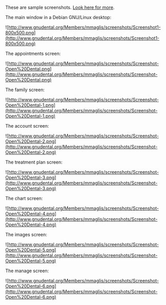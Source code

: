 These are sample screenshots. [Look here for more](http://www.gnudental.org/Members/mmaglis/screenshots).

The main window in a Debian GNU/Linux desktop:

![http://www.gnudental.org/Members/mmaglis/screenshots/Screenshot1-800x500.png](http://www.gnudental.org/Members/mmaglis/screenshots/Screenshot1-800x500.png)

The appointments screen:

![http://www.gnudental.org/Members/mmaglis/screenshots/Screenshot-Open%20Dental.png](http://www.gnudental.org/Members/mmaglis/screenshots/Screenshot-Open%20Dental.png)

The family screen:

![http://www.gnudental.org/Members/mmaglis/screenshots/Screenshot-Open%20Dental-1.png](http://www.gnudental.org/Members/mmaglis/screenshots/Screenshot-Open%20Dental-1.png)

The account screen:

![http://www.gnudental.org/Members/mmaglis/screenshots/Screenshot-Open%20Dental-2.png](http://www.gnudental.org/Members/mmaglis/screenshots/Screenshot-Open%20Dental-2.png)

The treatment plan screen:

![http://www.gnudental.org/Members/mmaglis/screenshots/Screenshot-Open%20Dental-3.png](http://www.gnudental.org/Members/mmaglis/screenshots/Screenshot-Open%20Dental-3.png)

The chart screen:

![http://www.gnudental.org/Members/mmaglis/screenshots/Screenshot-Open%20Dental-4.png](http://www.gnudental.org/Members/mmaglis/screenshots/Screenshot-Open%20Dental-4.png)

The images screen:

![http://www.gnudental.org/Members/mmaglis/screenshots/Screenshot-Open%20Dental-5.png](http://www.gnudental.org/Members/mmaglis/screenshots/Screenshot-Open%20Dental-5.png)

The manage screen:

![http://www.gnudental.org/Members/mmaglis/screenshots/Screenshot-Open%20Dental-6.png](http://www.gnudental.org/Members/mmaglis/screenshots/Screenshot-Open%20Dental-6.png)